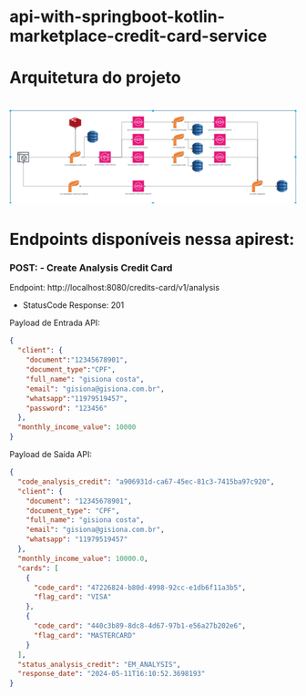 # api-with-springboot-kotlin-marketplace-credit-card-service

# Arquitetura do projeto
<h1 align="center">
    <img alt="EColeta - Seu marketplace de credit cards." src="https://github.com/gisiona/api-with-springboot-kotlin-marketplace-credit-card-service/blob/main/desenho_arquitetura/desenho_de_arquitetura.png" />
</h1>

# Endpoints disponíveis nessa apirest:

### POST: - Create Analysis Credit Card
Endpoint: http://localhost:8080/credits-card/v1/analysis
* StatusCode Response: 201


Payload de Entrada API:
```json
{
  "client": {
    "document":"12345678901",
    "document_type":"CPF",
    "full_name": "gisiona costa",
    "email": "gisiona@gisiona.com.br",
    "whatsapp":"11979519457",
    "password": "123456"
  },
  "monthly_income_value": 10000
}
```

Payload de Saída API:
```json
{
  "code_analysis_credit": "a906931d-ca67-45ec-81c3-7415ba97c920",
  "client": {
    "document": "12345678901",
    "document_type": "CPF",
    "full_name": "gisiona costa",
    "email": "gisiona@gisiona.com.br",
    "whatsapp": "11979519457"
  },
  "monthly_income_value": 10000.0,
  "cards": [
    {
      "code_card": "47226824-b80d-4998-92cc-e1db6f11a3b5",
      "flag_card": "VISA"
    },
    {
      "code_card": "440c3b89-8dc8-4d67-97b1-e56a27b202e6",
      "flag_card": "MASTERCARD"
    }
  ],
  "status_analysis_credit": "EM_ANALYSIS",
  "response_date": "2024-05-11T16:10:52.3698193"
}
```